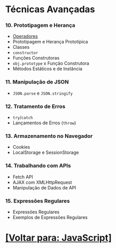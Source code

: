 # Técnicas Avançadas

### 10. Prototipagem e Herança

- [Operadores](./prototipagem-heranca.md/operadores.md)
- Prototipagem e Herança Prototípica
- Classes
- `constructor`
- Funções Construtoras
- `obj.prototype` x Função Construtora
- Métodos Estáticos e de Instância

### 11. Manipulação de JSON

- `JSON.parse` e `JSON.stringify`

### 12. Tratamento de Erros

- `try`/`catch`
- Lançamentos de Erros (`throw`)

### 13. Armazenamento no Navegador

- Cookies
- LocalStorage e SessionStorage

### 14. Trabalhando com APIs

- Fetch API
- AJAX com XMLHttpRequest
- Manipulação de Dados de API

### 15. Expressões Regulares

- Expressões Regulares
- Exemplos de Expressões Regulares

# [[Voltar para: JavaScript]](../JavaScript.md)